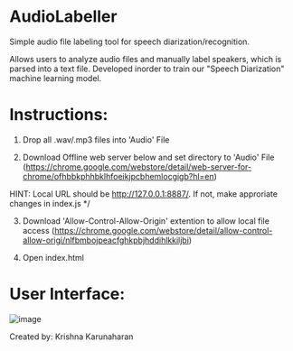 # AudioLabeller
Simple audio file labeling tool for speech diarization/recognition. 

Allows users to analyze audio files and manually label speakers, which is parsed into a text file. Developed inorder to train our "Speech Diarization" machine learning model.  

# Instructions:

1. Drop all .wav/.mp3 files into 'Audio' File

2. Download Offline web server below and set directory to 'Audio' File
(https://chrome.google.com/webstore/detail/web-server-for-chrome/ofhbbkphhbklhfoeikjpcbhemlocgigb?hl=en)

  HINT: Local URL should be http://127.0.0.1:8887/. If not, make approriate changes in index.js */

3. Download 'Allow-Control-Allow-Origin' extention to allow local file access
(https://chrome.google.com/webstore/detail/allow-control-allow-origi/nlfbmbojpeacfghkpbjhddihlkkiljbi)

4. Open index.html

# User Interface:

![image](https://user-images.githubusercontent.com/19351934/53293614-3cc22a00-37a5-11e9-8304-904028c8b8e1.png)


Created by: Krishna Karunaharan

